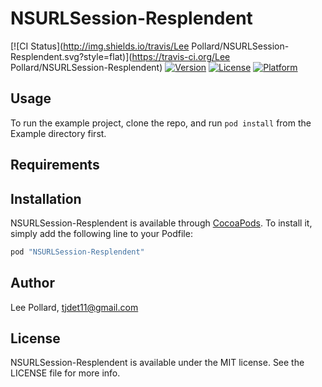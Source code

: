 # NSURLSession-Resplendent

[![CI Status](http://img.shields.io/travis/Lee Pollard/NSURLSession-Resplendent.svg?style=flat)](https://travis-ci.org/Lee Pollard/NSURLSession-Resplendent)
[![Version](https://img.shields.io/cocoapods/v/NSURLSession-Resplendent.svg?style=flat)](http://cocoapods.org/pods/NSURLSession-Resplendent)
[![License](https://img.shields.io/cocoapods/l/NSURLSession-Resplendent.svg?style=flat)](http://cocoapods.org/pods/NSURLSession-Resplendent)
[![Platform](https://img.shields.io/cocoapods/p/NSURLSession-Resplendent.svg?style=flat)](http://cocoapods.org/pods/NSURLSession-Resplendent)

## Usage

To run the example project, clone the repo, and run `pod install` from the Example directory first.

## Requirements

## Installation

NSURLSession-Resplendent is available through [CocoaPods](http://cocoapods.org). To install
it, simply add the following line to your Podfile:

```ruby
pod "NSURLSession-Resplendent"
```

## Author

Lee Pollard, tjdet11@gmail.com

## License

NSURLSession-Resplendent is available under the MIT license. See the LICENSE file for more info.
